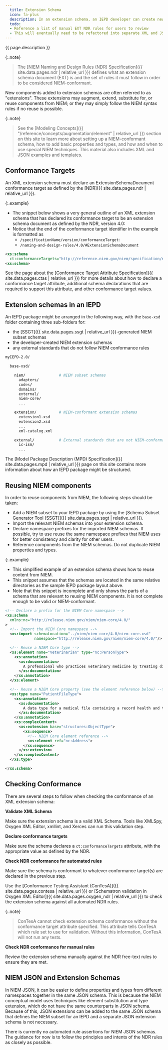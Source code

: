 ```yaml
---
  title: Extension Schema
  icon: fa-plus
  description: In an extension schema, an IEPD developer can create new NIEM-conformant properties and types to represent message data requirements that are not available in a NIEM release.  Extensions schemas are used in combination with NIEM subset schemas to define the structure and meaning of a message.
  todo:
  - Reference a list of manual EXT NDR rules for users to review
  - This will eventually need to be refactored into separate XML and JSON pages
---
```


{{ page.description }}

{:.note}
> The [NIEM Naming and Design Rules (NDR) Specification]({{ site.data.pages.ndr | relative_url }}) defines what an extension schema document (EXT) is and the set of rules it must follow in order to be considered NIEM-conformant.

<!--more-->

New components added to extension schemas are often referred to as "extensions".  These extensions may augment, extend, substitute for, or reuse components from NIEM; or they may simply follow the NIEM syntax rules if no reuse is possible.

{:.note}
> See the [Modeling Concepts]({{ "/reference/concepts/augmentation/element" | relative_url }}) section on this site to learn more about setting up a NIEM-conformant schema, how to add basic properties and types, and how and when to use special NIEM techniques.  This material also includes XML and JSON examples and templates.

## Conformance Targets

An XML extension schema must declare an ExtensionSchemaDocument conformance target as defined by the [NDR]({{ site.data.pages.ndr | relative_url }}).

{:.example}
- The snippet below shows a very general outline of an XML extension schema that has declared its conformance target to be an extension schema document as defined by the NDR, version 4.0:
- Notice that the end of the conformance target identifier in the example is formatted as
  - `/specificationName/version/conformanceTarget`:
  - `/naming-and-design-rules/4.0/#ExtensionSchemaDocument`

```xml
<xs:schema
  ct:conformanceTargets="http://reference.niem.gov/niem/specification/naming-and-design-rules/4.0/#ExtensionSchemaDocument">
<xs:schema>
```

See the page about the [Conformance Target Attribute Specification]({{ site.data.pages.ctas | relative_url }}) for more details about how to declare a conformance target attribute, additional schema declarations that are required to support this attribute, and other conformance target values.

## Extension schemas in an IEPD

An IEPD package might be arranged in the following way, with the `base-xsd` folder containing three sub-folders for:

- the [SSGT]({{ site.data.pages.ssgt | relative_url }})-generated NIEM subset schemas
- the developer-created NIEM extension schemas
- any external standards that do not follow NIEM conformance rules

```bash
myIEPD-2.0/

  base-xsd/

    niem/               # NIEM subset schemas
      adapters/
      codes/
      domains/
      external/
      niem-core/
      ...

    extension/          # NIEM-conformant extension schemas
      extension1.xsd
      extension2.xsd
      ...
      xml-catalog.xml

    external/           # External standards that are not NIEM-conformant
      ic-ism/
      ...
```

The [Model Package Description (MPD) Specification]({{ site.data.pages.mpd | relative_url  }}) page on this site contains more information about how an IEPD package might be structured.

## Reusing NIEM components

In order to reuse components from NIEM, the following steps should be taken:

- Add a NIEM subset to your IEPD package by using the [Schema Subset Generator Tool (SSGT)]({{ site.data.pages.ssgt | relative_url }}).
- Import the relevant NIEM schemas into your extension schema.
- Declare namespace prefixes for the imported NIEM schemas.  If possible, try to use reuse the same namespace prefixes that NIEM uses for better consistency and clarity for other users.
- Reference components from the NIEM schemas.  Do not duplicate NIEM properties and types.

{:.example}
- This simplified example of an extension schema shows how to reuse content from NIEM.
- This snippet assumes that the schemas are located in the same relative directories as the sample IEPD package layout above.
- Note that this snippet is incomplete and only shows the parts of a schema that are relevant to reusing NIEM components.  It is not complete enough to be valid or NIEM-conformant.

```xml
<!-- Declare a prefix for the NIEM Core namespace -->
<xs:schema
  xmlns:nc="http://release.niem.gov/niem/niem-core/4.0/"
>
  <!-- Import the NIEM Core namespace -->
  <xs:import schemaLocation="../niem/niem-core/4.0/niem-core.xsd"
             namespace="http://release.niem.gov/niem/niem-core/4.0/"/>

  <!-- Reuse a NIEM Core type -->
  <xs:element name="Veterinarian" type="nc:PersonType">
    <xs:annotation>
      <xs:documentation>
        A professional who practices veterinary medicine by treating diseases, disorders, and injuries in animals.
      </xs:documentation>
    </xs:annotation>
  </xs:element>

  <!-- Reuse a NIEM Core property (see the element reference below) -->
  <xs:type name="PatientFileType">
    <xs:annotation>
      <xs:documentation>
        A data type for a medical file containing a record health and treatment information for a patient.
      </xs:documentation>
    </xs:annotation>
    <xs:complexContent>
      <xs:extension base="structures:ObjectType">
        <xs:sequence>
          <!-- NIEM Core element reference -->
          <xs:element ref="nc:Address">
        </xs:sequence>
      </xs:extension>
    </xs:complexContent>
  </xs:type>

</xs:schema>
```

## Checking Conformance

There are several steps to follow when checking the conformance of an XML extension schema:

**Validate XML Schema**

Make sure the extension schema is a valid XML Schema.  Tools like XMLSpy, Oxygen XML Editor, xmllint, and Xerces can run this validation step.

**Declare conformance targets**

Make sure the schema declares a `ct:conformanceTargets` attribute, with the appropriate value as defined by the NDR.

**Check NDR conformance for automated rules**

Make sure the schema is conformant to whatever conformance target(s) are declared in the previous step.

Use the [Conformance Testing Assistant (ConTesA)]({{ site.data.pages.contesa | relative_url }}) or [Schematron validation in Oxygen XML Editor]({{ site.data.pages.oxygen_ndr | relative_url }}) to check the extension schema against all automated NDR rules.

{:.note}
> ConTesA cannot check extension schema conformance without the conformance target attribute specified.  This attribute tells ConTesA which rule set to use for validation.  Without this information, ConTesA will not run any tests.

**Check NDR conformance for manual rules**

Review the extension schema manually against the NDR free-text rules to ensure they are met.

## NIEM JSON and Extension Schemas

In NIEM JSON, it can be easier to define properties and types from different namespaces together in the same JSON schema.  This is because the NIEM conceptual model uses techniques like element substitution and type extension, which do not have the same counterparts in JSON schema.  Because of this, JSON extensions can be added to the same JSON schema that defines the NIEM subset for an IEPD and a separate JSON extension schema is not necessary.

There is currently no automated rule assertions for NIEM JSON schemas.  The guidance for now is to follow the principles and intents of the NDR rules as closely as possible.
